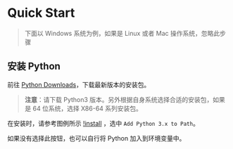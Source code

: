 # Quick Start

> 下面以 Windows 系统为例，如果是 Linux 或者 Mac 操作系统，忽略此步骤

## 安装 Python

前往 [Python Downloads](https://www.python.org/downloads/windows/)，下载最新版本的安装包。

> **注意**：请下载 Python3 版本。另外根据自身系统选择合适的安装包，如果是 64 位系统，选择 X86-64 系列安装包。

在安装时，请参考图例所示 [!install](_materials/install.png) ，选中 `Add Python 3.x to Path`。

如果没有选择此按钮，也可以自行将 Python 加入到环境变量中。